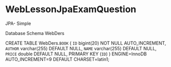 WebLessonJpaExamQuestion
========================

JPA- Simple 

Database Schema WebDers

CREATE TABLE WebDers.`BOOK` (
  `ID` bigint(20) NOT NULL AUTO_INCREMENT,
  `AUTHOR` varchar(255) DEFAULT NULL,
  `NAME` varchar(255) DEFAULT NULL,
  `PRICE` double DEFAULT NULL,
  PRIMARY KEY (`ID`)
) ENGINE=InnoDB AUTO_INCREMENT=9 DEFAULT CHARSET=latin1;
